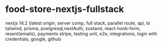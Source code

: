 # food-store-nextjs-fullstack
nextjs 14.2 (latest origin, server comp, full stack, parallel route, api, ts tailwind, prisma, postgresql,nextAuth, zustand, react-hook-form, resent(emails), payments stripe, testing unit, e2e, integrations,
login with credentials, google, github
